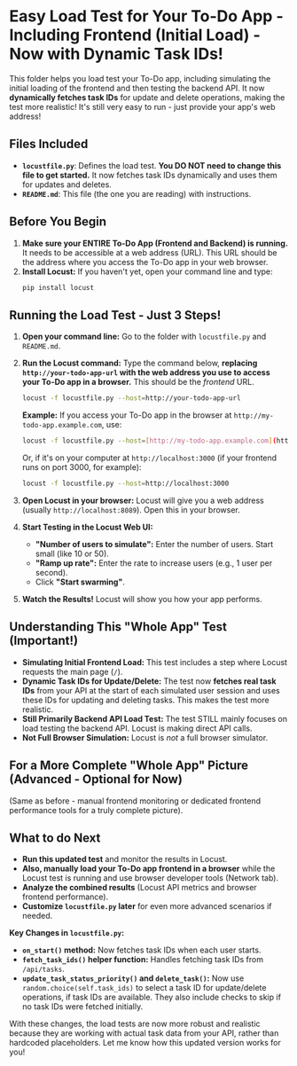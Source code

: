 # Easy Load Test for Your To-Do App - Including Frontend (Initial Load) - Now with Dynamic Task IDs!

This folder helps you load test your To-Do app, including simulating the initial loading of the frontend and then testing the backend API. It now **dynamically fetches task IDs** for update and delete operations, making the test more realistic! It's still very easy to run - just provide your app's web address!

## Files Included

*   **`locustfile.py`**:  Defines the load test. **You DO NOT need to change this file to get started.**  It now fetches task IDs dynamically and uses them for updates and deletes.
*   **`README.md`**: This file (the one you are reading) with instructions.

## Before You Begin

1.  **Make sure your ENTIRE To-Do App (Frontend and Backend) is running.**  It needs to be accessible at a web address (URL). This URL should be the address where you access the To-Do app in your web browser.
2.  **Install Locust:** If you haven't yet, open your command line and type:
    ```bash
    pip install locust
    ```

## Running the Load Test - Just 3 Steps!

1.  **Open your command line:** Go to the folder with `locustfile.py` and `README.md`.

2.  **Run the Locust command:** Type the command below, **replacing `http://your-todo-app-url` with the web address you use to access your To-Do app in a browser.**  This should be the *frontend* URL.

    ```bash
    locust -f locustfile.py --host=http://your-todo-app-url
    ```
    **Example:** If you access your To-Do app in the browser at `http://my-todo-app.example.com`, use:
    ```bash
    locust -f locustfile.py --host=[http://my-todo-app.example.com](http://my-todo-app.example.com)
    ```
    Or, if it's on your computer at `http://localhost:3000` (if your frontend runs on port 3000, for example):
     ```bash
    locust -f locustfile.py --host=http://localhost:3000
    ```

3.  **Open Locust in your browser:**  Locust will give you a web address (usually `http://localhost:8089`). Open this in your browser.

4.  **Start Testing in the Locust Web UI:**
    *   **"Number of users to simulate":**  Enter the number of users. Start small (like 10 or 50).
    *   **"Ramp up rate":**  Enter the rate to increase users (e.g., 1 user per second).
    *   Click **"Start swarming"**.

5.  **Watch the Results!**  Locust will show you how your app performs.

## Understanding This "Whole App" Test (Important!)

*   **Simulating Initial Frontend Load:** This test includes a step where Locust requests the main page (`/`).
*   **Dynamic Task IDs for Update/Delete:**  The test now **fetches real task IDs** from your API at the start of each simulated user session and uses these IDs for updating and deleting tasks. This makes the test more realistic.
*   **Still Primarily Backend API Load Test:**  The test STILL mainly focuses on load testing the backend API.  Locust is making direct API calls.
*   **Not Full Browser Simulation:** Locust is *not* a full browser simulator.

## For a More Complete "Whole App" Picture (Advanced - Optional for Now)

(Same as before -  manual frontend monitoring or dedicated frontend performance tools for a truly complete picture).

## What to do Next

*   **Run this updated test** and monitor the results in Locust.
*   **Also, manually load your To-Do app frontend in a browser** while the Locust test is running and use browser developer tools (Network tab).
*   **Analyze the combined results** (Locust API metrics and browser frontend performance).
*   **Customize `locustfile.py` later** for even more advanced scenarios if needed.

**Key Changes in `locustfile.py`:**

*   **`on_start()` method:**  Now fetches task IDs when each user starts.
*   **`fetch_task_ids()` helper function:** Handles fetching task IDs from `/api/tasks`.
*   **`update_task_status_priority()` and `delete_task()`:** Now use `random.choice(self.task_ids)` to select a task ID for update/delete operations, if task IDs are available. They also include checks to skip if no task IDs were fetched initially.

With these changes, the load tests are now more robust and realistic because they are working with actual task data from your API, rather than hardcoded placeholders. Let me know how this updated version works for you!